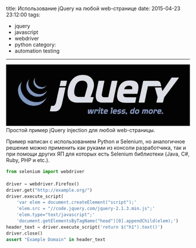 title: Использование jQuery на любой web-странице
date: 2015-04-23 23:12:00
tags:
   - jquery
   - javascript
   - webdriver
   - python
category:
   - automation testing
---

![](/images/logo-jquery.jpg "jQuery injection")
Простой пример jQuery injection для любой web-страницы.

<!-- more -->

Пример написан с использованием Python и Selenium, но аналогичное решение можно применить как руками из консоли разработчика, так и при помощи других ЯП для которых есть Selenium библиотеки (Java, C#, Ruby, PHP и etc.).

```python
from selenium import webdriver

driver = webdriver.Firefox()
driver.get("http://example.org/")
driver.execute_script(
    'var elem = document.createElement("script");'
    'elem.src = "//code.jquery.com/jquery-2.1.3.min.js";'
    'elem.type="text/javascript";'
    'document.getElementsByTagName("head")[0].appendChild(elem);')
header_text = driver.execute_script('return $("h1").text()')
driver.close()
assert "Example Domain" in header_text
```